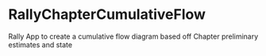 RallyChapterCumulativeFlow
==========================

Rally App to create a cumulative flow diagram based off Chapter preliminary estimates and state
